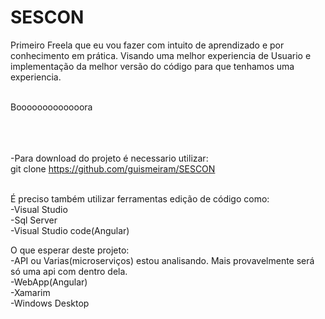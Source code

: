 # SESCON


Primeiro Freela que eu vou fazer com intuito de aprendizado e por conhecimento em prática. Visando uma melhor experiencia de Usuario e implementação da melhor versão do código para que tenhamos uma experiencia.<br><br>


Booooooooooooora<br><br><br><br>


-Para download do projeto é necessario utilizar:<br>
git clone https://github.com/guismeiram/SESCON<br><br>

É preciso também utilizar ferramentas edição de código como:<br>
  -Visual Studio<br>
  -Sql Server<br>
  -Visual Studio code(Angular)<br>
  
  
  O que esperar deste projeto:<br>
    -API ou Varias(microserviços) estou analisando. Mais provavelmente será só uma api com dentro dela.<br>
    -WebApp(Angular)<br>
    -Xamarim<br>
    -Windows Desktop<br>
    
  

  
  
  
  
  
  
